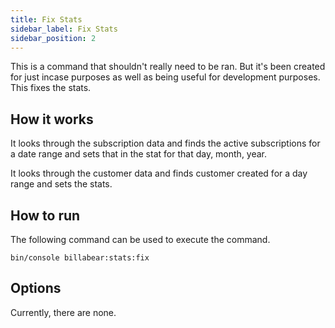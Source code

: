 ```yaml
---
title: Fix Stats
sidebar_label: Fix Stats
sidebar_position: 2
---
```

This is a command that shouldn't really need to be ran. But it's been created for just incase purposes as well as being useful for development purposes. This fixes the stats.

## How it works

It looks through the subscription data and finds the active subscriptions for a date range and sets that in the stat for that day, month, year.

It looks through the customer data and finds customer created for a day range and sets the stats.

## How to run

The following command can be used to execute the command.

`bin/console billabear:stats:fix`

## Options

Currently, there are none.
